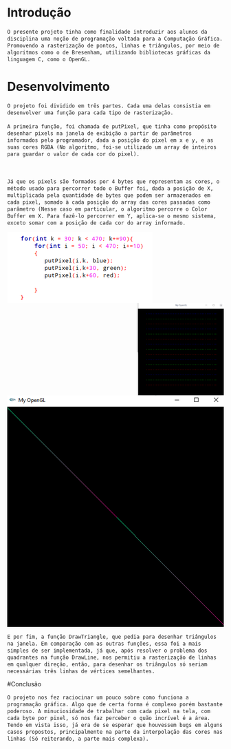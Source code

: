# Introdução

	O presente projeto tinha como finalidade introduzir aos alunos da disciplina uma noção de programação voltada para a Computação Gráfica. Promovendo a rasterização de pontos, linhas e triângulos, por meio de algoritmos como o de Bresenham, utilizando bibliotecas gráficas da linguagem C, como o OpenGL.

# Desenvolvimento

	O projeto foi dividido em três partes. Cada uma delas consistia em desenvolver uma função para cada tipo de rasterização.
	
	A primeira função, foi chamada de putPixel, que tinha como propósito desenhar pixels na janela de exibição a partir de parâmetros informados pelo programador, dada a posição do pixel em x e y, e as suas cores RGBA (No algoritmo, foi-se utilizado um array de inteiros para guardar o valor de cada cor do pixel).



	Já que os pixels são formados por 4 bytes que representam as cores, o método usado para percorrer todo o Buffer foi, dada a posição de X, multiplicada pela quantidade de bytes que podem ser armazenados em cada pixel, somado à cada posição do array das cores passadas como parâmetro (Nesse caso em particular, o algoritmo percorre o Color Buffer em X. Para fazê-lo percorrer em Y, aplica-se o mesmo sistema, exceto somar com a posição de cada cor do array informado. 


<p float="left">
  <img align="left" src="Images/pixels.png" />	
  <img align="right" src="Images/pixels2.png" width="200" /> 
</p>
               
</br>
<img align="center" src="Images/line.PNG"/> 

	E por fim, a função DrawTriangle, que pedia para desenhar triângulos na janela. Em comparação com as outras funções, essa foi a mais simples de ser implementada, já que, após resolver o problema dos quadrantes na função DrawLine, nos permitiu a rasterização de linhas em qualquer direção, então, para desenhar os triângulos só seriam necessárias três linhas de vértices semelhantes. 



#Conclusão

	O projeto nos fez raciocinar um pouco sobre como funciona a programação gráfica. Algo que de certa forma é complexo porém bastante poderoso. A minuciosidade de trabalhar com cada pixel na tela, com cada byte por pixel, só nos faz perceber o quão incrível é a área. Tendo em vista isso, já era de se esperar que houvessem bugs em alguns casos propostos, principalmente na parte da interpolação das cores nas linhas (Só reiterando, a parte mais complexa).
